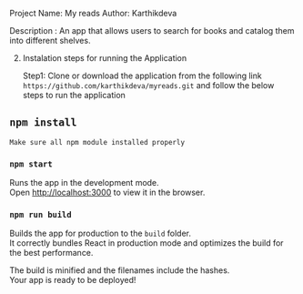 Project Name: My reads
Author: Karthikdeva

Description :
An app that allows users to search for books and catalog them into different shelves.

2. Instalation steps for running the Application

    Step1: Clone or download the application from the following link `https://github.com/karthikdeva/myreads.git`
           and follow the below steps to run the application
    
## `npm install`
    Make sure all npm module installed properly 

### `npm start`

Runs the app in the development mode.<br>
Open [http://localhost:3000](http://localhost:3000) to view it in the browser.


### `npm run build`

Builds the app for production to the `build` folder.<br>
It correctly bundles React in production mode and optimizes the build for the best performance.

The build is minified and the filenames include the hashes.<br>
Your app is ready to be deployed!
